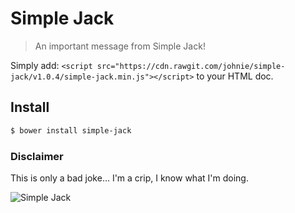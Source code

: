 # Simple Jack

> An important message from Simple Jack!

Simply add: `<script src="https://cdn.rawgit.com/johnie/simple-jack/v1.0.4/simple-jack.min.js"></script>` to your HTML doc.

## Install

```bash
$ bower install simple-jack
```

### Disclaimer

This is only a bad joke… I'm a crip, I know what I'm doing.

![Simple Jack](http://i.imgur.com/5TUsHnJ.gif)

